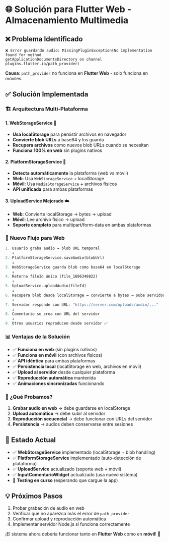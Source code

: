 # 🌐 **Solución para Flutter Web - Almacenamiento Multimedia**

## ❌ **Problema Identificado**
```
❌ Error guardando audio: MissingPluginException(No implementation found for method 
getApplicationDocumentsDirectory on channel plugins.flutter.io/path_provider)
```

**Causa**: `path_provider` no funciona en **Flutter Web** - solo funciona en móviles.

## ✅ **Solución Implementada**

### 🏗️ **Arquitectura Multi-Plataforma**

#### **1. WebStorageService** 📱
- **Usa localStorage** para persistir archivos en navegador
- **Convierte blob URLs** a base64 y los guarda
- **Recupera archivos** como nuevos blob URLs cuando se necesitan
- **Funciona 100% en web** sin plugins nativos

#### **2. PlatformStorageService** 🔄
- **Detecta automáticamente** la plataforma (web vs móvil)
- **Web**: Usa `WebStorageService` + localStorage
- **Móvil**: Usa `MediaStorageService` + archivos físicos
- **API unificada** para ambas plataformas

#### **3. UploadService Mejorado** ☁️
- **Web**: Convierte localStorage → bytes → upload
- **Móvil**: Lee archivo físico → upload  
- **Soporte completo** para multipart/form-data en ambas plataformas

### 🔄 **Nuevo Flujo para Web**

```dart
1. Usuario graba audio → blob URL temporal
   ↓
2. PlatformStorageService.saveAudio(blobUrl) 
   ↓
3. WebStorageService guarda blob como base64 en localStorage
   ↓  
4. Retorna fileId único (file_1696348822)
   ↓
5. UploadService.uploadAudio(fileId)
   ↓
6. Recupera blob desde localStorage → convierte a bytes → sube servidor
   ↓
7. Servidor responde con URL: "https://server.com/uploads/audio/..."
   ↓
8. Comentario se crea con URL del servidor
   ↓
9. Otros usuarios reproducen desde servidor ✅
```

### 📊 **Ventajas de la Solución**

- ✅ **Funciona en web** (sin plugins nativos)
- ✅ **Funciona en móvil** (con archivos físicos)
- ✅ **API idéntica** para ambas plataformas
- ✅ **Persistencia local** (localStorage en web, archivos en móvil)
- ✅ **Upload al servidor** desde cualquier plataforma
- ✅ **Reproducción automática** mantenida
- ✅ **Animaciones sincronizadas** funcionando

### 🧪 **¿Qué Probamos?**

1. **Grabar audio en web** → debe guardarse en localStorage
2. **Upload automático** → debe subir al servidor
3. **Reproducción secuencial** → debe funcionar con URLs del servidor
4. **Persistencia** → audios deben conservarse entre sesiones

## 🎯 **Estado Actual**

- ✅ **WebStorageService** implementado (localStorage + blob handling)
- ✅ **PlatformStorageService** implementado (auto-detección de plataforma)  
- ✅ **UploadService** actualizado (soporte web + móvil)
- ✅ **InputComentarioWidget** actualizado (usa nuevo sistema)
- 🧪 **Testing en curso** (esperando que cargue la app)

## 💡 **Próximos Pasos**

1. Probar grabación de audio en web
2. Verificar que no aparezca más el error de `path_provider`
3. Confirmar upload y reproducción automática
4. Implementar servidor Node.js si funciona correctamente

¡El sistema ahora debería funcionar tanto en **Flutter Web** como en **móvil**! 🚀